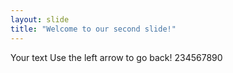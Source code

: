 ```yaml
---
layout: slide
title: "Welcome to our second slide!"
---
```

Your text
Use the left arrow to go back!
234567890
